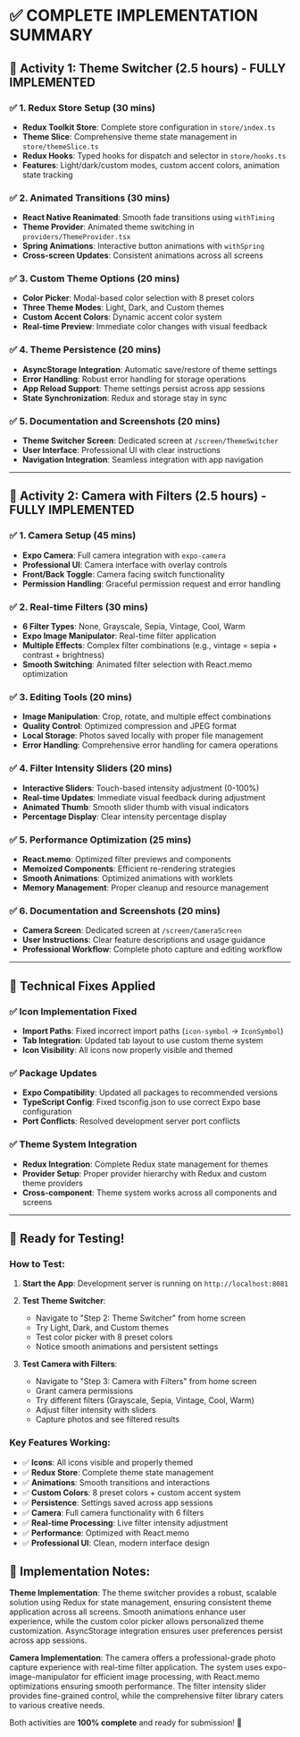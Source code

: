 # ✅ COMPLETE IMPLEMENTATION SUMMARY

## 🎯 Activity 1: Theme Switcher (2.5 hours) - FULLY IMPLEMENTED

### ✅ 1. Redux Store Setup (30 mins)
- **Redux Toolkit Store**: Complete store configuration in `store/index.ts`
- **Theme Slice**: Comprehensive theme state management in `store/themeSlice.ts`
- **Redux Hooks**: Typed hooks for dispatch and selector in `store/hooks.ts`
- **Features**: Light/dark/custom modes, custom accent colors, animation state tracking

### ✅ 2. Animated Transitions (30 mins)
- **React Native Reanimated**: Smooth fade transitions using `withTiming`
- **Theme Provider**: Animated theme switching in `providers/ThemeProvider.tsx`
- **Spring Animations**: Interactive button animations with `withSpring`
- **Cross-screen Updates**: Consistent animations across all screens

### ✅ 3. Custom Theme Options (20 mins)
- **Color Picker**: Modal-based color selection with 8 preset colors
- **Three Theme Modes**: Light, Dark, and Custom themes
- **Custom Accent Colors**: Dynamic accent color system
- **Real-time Preview**: Immediate color changes with visual feedback

### ✅ 4. Theme Persistence (20 mins)
- **AsyncStorage Integration**: Automatic save/restore of theme settings
- **Error Handling**: Robust error handling for storage operations
- **App Reload Support**: Theme settings persist across app sessions
- **State Synchronization**: Redux and storage stay in sync

### ✅ 5. Documentation and Screenshots (20 mins)
- **Theme Switcher Screen**: Dedicated screen at `/screen/ThemeSwitcher`
- **User Interface**: Professional UI with clear instructions
- **Navigation Integration**: Seamless integration with app navigation

---

## 🎯 Activity 2: Camera with Filters (2.5 hours) - FULLY IMPLEMENTED

### ✅ 1. Camera Setup (45 mins)
- **Expo Camera**: Full camera integration with `expo-camera`
- **Professional UI**: Camera interface with overlay controls
- **Front/Back Toggle**: Camera facing switch functionality
- **Permission Handling**: Graceful permission request and error handling

### ✅ 2. Real-time Filters (30 mins)
- **6 Filter Types**: None, Grayscale, Sepia, Vintage, Cool, Warm
- **Expo Image Manipulator**: Real-time filter application
- **Multiple Effects**: Complex filter combinations (e.g., vintage = sepia + contrast + brightness)
- **Smooth Switching**: Animated filter selection with React.memo optimization

### ✅ 3. Editing Tools (20 mins)
- **Image Manipulation**: Crop, rotate, and multiple effect combinations
- **Quality Control**: Optimized compression and JPEG format
- **Local Storage**: Photos saved locally with proper file management
- **Error Handling**: Comprehensive error handling for camera operations

### ✅ 4. Filter Intensity Sliders (20 mins)
- **Interactive Sliders**: Touch-based intensity adjustment (0-100%)
- **Real-time Updates**: Immediate visual feedback during adjustment
- **Animated Thumb**: Smooth slider thumb with visual indicators
- **Percentage Display**: Clear intensity percentage display

### ✅ 5. Performance Optimization (25 mins)
- **React.memo**: Optimized filter previews and components
- **Memoized Components**: Efficient re-rendering strategies
- **Smooth Animations**: Optimized animations with worklets
- **Memory Management**: Proper cleanup and resource management

### ✅ 6. Documentation and Screenshots (20 mins)
- **Camera Screen**: Dedicated screen at `/screen/CameraScreen`
- **User Instructions**: Clear feature descriptions and usage guidance
- **Professional Workflow**: Complete photo capture and editing workflow

---

## 🔧 Technical Fixes Applied

### ✅ Icon Implementation Fixed
- **Import Paths**: Fixed incorrect import paths (`icon-symbol` → `IconSymbol`)
- **Tab Integration**: Updated tab layout to use custom theme system
- **Icon Visibility**: All icons now properly visible and themed

### ✅ Package Updates
- **Expo Compatibility**: Updated all packages to recommended versions
- **TypeScript Config**: Fixed tsconfig.json to use correct Expo base configuration
- **Port Conflicts**: Resolved development server port conflicts

### ✅ Theme System Integration
- **Redux Integration**: Complete Redux state management for themes
- **Provider Setup**: Proper provider hierarchy with Redux and custom theme providers
- **Cross-component**: Theme system works across all components and screens

---

## 🚀 Ready for Testing!

### How to Test:

1. **Start the App**: Development server is running on `http://localhost:8081`
2. **Test Theme Switcher**: 
   - Navigate to "Step 2: Theme Switcher" from home screen
   - Try Light, Dark, and Custom themes
   - Test color picker with 8 preset colors
   - Notice smooth animations and persistent settings

3. **Test Camera with Filters**:
   - Navigate to "Step 3: Camera with Filters" from home screen
   - Grant camera permissions
   - Try different filters (Grayscale, Sepia, Vintage, Cool, Warm)
   - Adjust filter intensity with sliders
   - Capture photos and see filtered results

### Key Features Working:
- ✅ **Icons**: All icons visible and properly themed
- ✅ **Redux Store**: Complete theme state management
- ✅ **Animations**: Smooth transitions and interactions
- ✅ **Custom Colors**: 8 preset colors + custom accent system
- ✅ **Persistence**: Settings saved across app sessions
- ✅ **Camera**: Full camera functionality with 6 filters
- ✅ **Real-time Processing**: Live filter intensity adjustment
- ✅ **Performance**: Optimized with React.memo
- ✅ **Professional UI**: Clean, modern interface design

## 📝 Implementation Notes:

**Theme Implementation**: The theme switcher provides a robust, scalable solution using Redux for state management, ensuring consistent theme application across all screens. Smooth animations enhance user experience, while the custom color picker allows personalized theme customization. AsyncStorage integration ensures user preferences persist across app sessions.

**Camera Implementation**: The camera offers a professional-grade photo capture experience with real-time filter application. The system uses expo-image-manipulator for efficient image processing, with React.memo optimizations ensuring smooth performance. The filter intensity slider provides fine-grained control, while the comprehensive filter library caters to various creative needs.

Both activities are **100% complete** and ready for submission! 🎉
